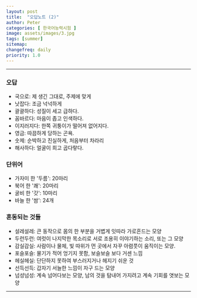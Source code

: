 ```yaml
---
layout: post
title:  "오답노트 (2)"
author: Peter
categories: [ 한국어능력시험 ]
image: assets/images/3.jpg
tags: [summer]
sitemap:
changefreq: daily
priority: 1.0
---
```


---

### 오답

- 국으로: 제 생긴 그대로, 주제에 맞게
- 낫잡다: 조금 넉넉하게
- 괄괄하다: 성질이 세고 급하다.
- 꼼바르다: 마음이 좁고 인색하다.
- 이지러지다: 한쪽 귀퉁이가 떨어져 없어지다.
- 영금: 따끔하게 당하는 곤욕.
- 숫제: 순박하고 진실하게, 처음부터 차라리
- 해사하다: 얼굴이 희고 곱다랗다.

### 단위어
- 가자미 한 '두름': 20마리
- 북어 한 '쾌': 20마리
- 굴비 한 '갓': 10마리
- 바늘 한 '쌈': 24개 


### 혼동되는 것들

- 설레설레: 큰 동작으로 몸의 한 부분을 거볍게 잇따라 가로흔드는 모양
- 두런두런: 여럿이 나지막한 목소리로 서로 조용히 이야기하는 소리, 또는 그 모양
- 감실감실: 사람이나 물체, 빛 따위가 먼 곳에서 자꾸 아렴풋이 움직이는 모양.
- 포슬포슬: 물기가 적어 엉기지 못함, 보슬보슬 보다 거센 느낌
- 헤실헤실: 단단하지 못하여 부스러지거나 헤지기 쉬운 것
- 선득선득: 갑자기 서늘한 느낌이 자구 드는 모양
- 넘성넘성: 계속 넘어다보는 모양, 남의 것을 탐내어 가지려고 계속 기회를 엿보는 모양
---